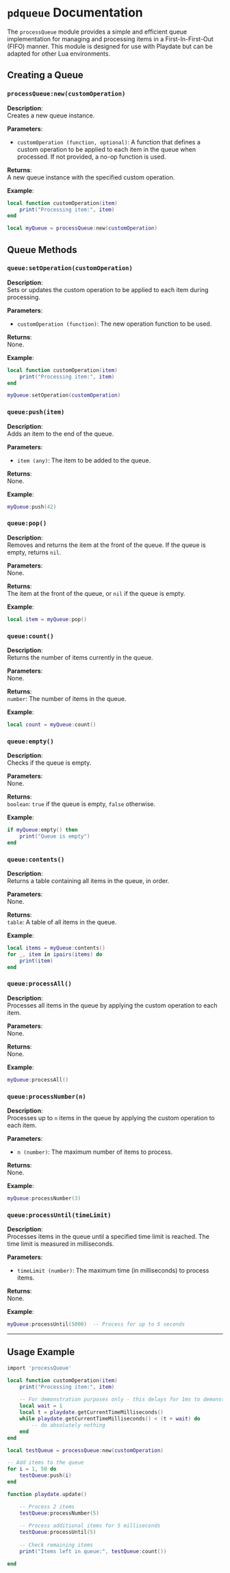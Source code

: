 # `pdqueue` Documentation

The `processQueue` module provides a simple and efficient queue implementation for managing and processing items in a First-In-First-Out (FIFO) manner. This module is designed for use with Playdate but can be adapted for other Lua environments.

## **Creating a Queue**

### `processQueue:new(customOperation)`

**Description**:  
Creates a new queue instance.

**Parameters**:
- `customOperation (function, optional)`: A function that defines a custom operation to be applied to each item in the queue when processed. If not provided, a no-op function is used.

**Returns**:  
A new queue instance with the specified custom operation.

**Example**:
```lua
local function customOperation(item)
    print("Processing item:", item)
end

local myQueue = processQueue:new(customOperation)
```

## **Queue Methods**

### `queue:setOperation(customOperation)`

**Description**:  
Sets or updates the custom operation to be applied to each item during processing.

**Parameters**:
- `customOperation (function)`: The new operation function to be used.

**Returns**:  
None.

**Example**:
```lua
local function customOperation(item)
    print("Processing item:", item)
end

myQueue:setOperation(customOperation)
```

### `queue:push(item)`

**Description**:  
Adds an item to the end of the queue.

**Parameters**:
- `item (any)`: The item to be added to the queue.

**Returns**:  
None.

**Example**:
```lua
myQueue:push(42)
```

### `queue:pop()`

**Description**:  
Removes and returns the item at the front of the queue. If the queue is empty, returns `nil`.

**Parameters**:  
None.

**Returns**:  
The item at the front of the queue, or `nil` if the queue is empty.

**Example**:
```lua
local item = myQueue:pop()
```

### `queue:count()`

**Description**:  
Returns the number of items currently in the queue.

**Parameters**:  
None.

**Returns**:  
`number`: The number of items in the queue.

**Example**:
```lua
local count = myQueue:count()
```

### `queue:empty()`

**Description**:  
Checks if the queue is empty.

**Parameters**:  
None.

**Returns**:  
`boolean`: `true` if the queue is empty, `false` otherwise.

**Example**:
```lua
if myQueue:empty() then
    print("Queue is empty")
end
```

### `queue:contents()`

**Description**:  
Returns a table containing all items in the queue, in order.

**Parameters**:  
None.

**Returns**:  
`table`: A table of all items in the queue.

**Example**:
```lua
local items = myQueue:contents()
for _, item in ipairs(items) do
    print(item)
end
```

### `queue:processAll()`

**Description**:  
Processes all items in the queue by applying the custom operation to each item.

**Parameters**:  
None.

**Returns**:  
None.

**Example**:
```lua
myQueue:processAll()
```

### `queue:processNumber(n)`

**Description**:  
Processes up to `n` items in the queue by applying the custom operation to each item.

**Parameters**:
- `n (number)`: The maximum number of items to process.

**Returns**:  
None.

**Example**:
```lua
myQueue:processNumber(3)
```

### `queue:processUntil(timeLimit)`

**Description**:  
Processes items in the queue until a specified time limit is reached. The time limit is measured in milliseconds.

**Parameters**:
- `timeLimit (number)`: The maximum time (in milliseconds) to process items.

**Returns**:  
None.

**Example**:
```lua
myQueue:processUntil(5000)  -- Process for up to 5 seconds
```

---

## **Usage Example**

```lua
import 'processQueue'

local function customOperation(item)
    print("Processing item:", item)
    
    -- For demonstration purposes only - this delays for 1ms to demonstrate testQueue:processUntil(timeLimit)
    local wait = 1
    local t = playdate.getCurrentTimeMilliseconds()
    while playdate.getCurrentTimeMilliseconds() < (t + wait) do
        -- do absolutely nothing
    end
end

local testQueue = processQueue:new(customOperation)

-- Add items to the queue
for i = 1, 50 do
    testQueue:push(i)
end

function playdate.update()

    -- Process 2 items
    testQueue:processNumber(5)
    
    -- Process additional items for 5 milliseconds
    testQueue:processUntil(5)
    
    -- Check remaining items
    print("Items left in queue:", testQueue:count())

end
```
